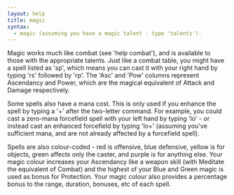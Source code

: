 ```yaml
---
layout: help
title: magic
syntax:
  - magic (assuming you have a magic talent - type 'talents').
---
```


Magic works much like combat (see 'help combat'), and is available to those
with the appropriate talents.  Just like a combat table, you might have a spell
listed as 'sp', which means you can cast it with your right hand by typing 'rs'
followed by 'rp'.  The 'Asc' and 'Pow' columns represent Ascendancy and Power, 
which are the magical equivalent of Attack and Damage respectively.

Some spells also have a mana cost.  This is only used if you enhance the spell
by typing a '+' after the two-letter command.  For example, you could cast a 
zero-mana forcefield spell with your left hand by typing 'lo' - or instead cast
an enhanced forcefield by typing 'lo+' (assuming you've sufficient mana, and 
are not already affected by a forcefield spell).

Spells are also colour-coded - red is offensive, blue defensive, yellow is for
objects, green affects only the caster, and purple is for anything else.  Your
magic colour increases your Ascendancy like a weapon skill (with Meditate the 
equivalent of Combat) and the highest of your Blue and Green magic is used as 
bonus for Protection.  Your magic colour also provides a percentage bonus to 
the range, duration, bonuses, etc of each spell.
